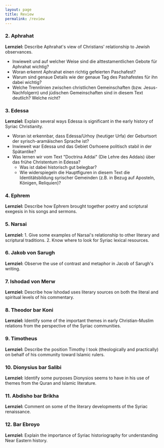 ```yaml
---
layout: page
title: Review
permalink: /review
---
```



### 2. Aphrahat	

**Lernziel:** Describe Aphrahat's view of Christians' relationship to Jewish observances.

- Inwieweit und auf welcher Weise sind die alttestamentlichen Gebote für Aphrahat wichtig?
- Woran erkennt Aphrahat einen richtig gefeierten Paschafest?
- Warum sind genaue Details wie der genaue Tag des Pashafestes für ihn dabei wichtig? 
- Welche Trennlinien zwischen christlichen Gemeinschaften (bzw. Jesus-Nachfolgern) und jüdischen Gemeinschaften sind in diesem Text deutlich? Welche nicht?

### 3. Edessa	

**Lernziel:** Explain several ways Edessa is significant in the early history of Syriac Christianity.

- Woran ist erkennbar, dass Edessa/Urhoy (heutiger Urfa) der Geburtsort der syrisch-aramäischen Sprache ist?
- Inwieweit war Edessa und das Gebiet Osrhoene politisch stabil in der Spätantike?
- Was lernen wir vom Text "Doctrina Addai" (Die Lehre des Addais) über das frühe Christentum in Edessa?
  - Was ist dabei historisch gut belegbar?
  - Wie widerspiegeln die Hauptfiguren in diesem Text die Identitätsbildung syrischer Gemeinden (z.B. in Bezug auf Aposteln, Königen, Reliquien)?

### 4. Ephrem	

**Lernziel:** Describe how Ephrem brought together poetry and scriptural exegesis in his songs and sermons.



### 5. Narsai	

**Lernziel:** 1. Give some examples of Narsai's relationship to other literary and scriptural traditions. 2. Know where to look for Syriac lexical resources.

### 6. Jakob von Sarugh	

**Lernziel:** Observe the use of contrast and metaphor in Jacob of Sarugh's writing.

### 7. Ishodad von Merw	

**Lernziel:** Describe how Ishodad uses literary sources on both the literal and spiritual levels of his commentary.

### 8. Theodor bar Koni	

**Lernziel:** Identify some of the important themes in early Christian-Muslim relations from the perspective of the Syriac communities.

### 9. Timotheus	

**Lernziel:** Describe the position Timothy I took (theologically and practically) on behalf of his community toward Islamic rulers.

### 10. Dionysius bar Salibi	

**Lernziel:** Identify some purposes Dionysios seems to have in his use of themes from the Quran and Islamic literature.

### 11. Abdisho bar Brikha	

**Lernziel:** Comment on some of the literary developments of the Syriac renaissance.

### 12. Bar Ebroyo	

**Lernziel:** Explain the importance of Syriac historiography for understanding Near Eastern history.
